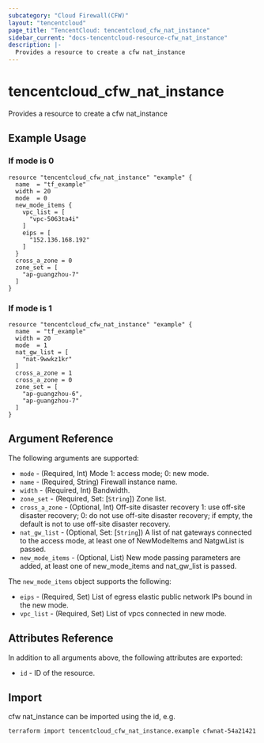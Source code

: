 ```yaml
---
subcategory: "Cloud Firewall(CFW)"
layout: "tencentcloud"
page_title: "TencentCloud: tencentcloud_cfw_nat_instance"
sidebar_current: "docs-tencentcloud-resource-cfw_nat_instance"
description: |-
  Provides a resource to create a cfw nat_instance
---
```


# tencentcloud_cfw_nat_instance

Provides a resource to create a cfw nat_instance

## Example Usage

### If mode is 0

```hcl
resource "tencentcloud_cfw_nat_instance" "example" {
  name  = "tf_example"
  width = 20
  mode  = 0
  new_mode_items {
    vpc_list = [
      "vpc-5063ta4i"
    ]
    eips = [
      "152.136.168.192"
    ]
  }
  cross_a_zone = 0
  zone_set = [
    "ap-guangzhou-7"
  ]
}
```

### If mode is 1

```hcl
resource "tencentcloud_cfw_nat_instance" "example" {
  name  = "tf_example"
  width = 20
  mode  = 1
  nat_gw_list = [
    "nat-9wwkz1kr"
  ]
  cross_a_zone = 1
  cross_a_zone = 0
  zone_set = [
    "ap-guangzhou-6",
    "ap-guangzhou-7"
  ]
}
```

## Argument Reference

The following arguments are supported:

* `mode` - (Required, Int) Mode 1: access mode; 0: new mode.
* `name` - (Required, String) Firewall instance name.
* `width` - (Required, Int) Bandwidth.
* `zone_set` - (Required, Set: [`String`]) Zone list.
* `cross_a_zone` - (Optional, Int) Off-site disaster recovery 1: use off-site disaster recovery; 0: do not use off-site disaster recovery; if empty, the default is not to use off-site disaster recovery.
* `nat_gw_list` - (Optional, Set: [`String`]) A list of nat gateways connected to the access mode, at least one of NewModeItems and NatgwList is passed.
* `new_mode_items` - (Optional, List) New mode passing parameters are added, at least one of new_mode_items and nat_gw_list is passed.

The `new_mode_items` object supports the following:

* `eips` - (Required, Set) List of egress elastic public network IPs bound in the new mode.
* `vpc_list` - (Required, Set) List of vpcs connected in new mode.

## Attributes Reference

In addition to all arguments above, the following attributes are exported:

* `id` - ID of the resource.



## Import

cfw nat_instance can be imported using the id, e.g.

```
terraform import tencentcloud_cfw_nat_instance.example cfwnat-54a21421
```

